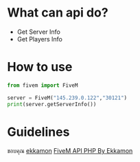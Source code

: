 # What can api do?
 - Get Server Info
 - Get Players Info

# How to use
```python
from fivem import FiveM

server = FiveM("145.239.0.122","30121")
print(server.getServerInfo())
```

# Guidelines
ขอบคุณ [ekkamon](https://github.com/ekkamon)
[FiveM API PHP By Ekkamon](https://github.com/ekkamon/FiveM-API-PHP)
